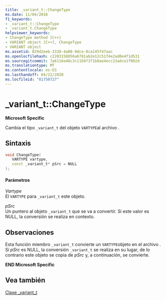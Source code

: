 ```yaml
---
title: _variant_t::ChangeType
ms.date: 11/04/2016
f1_keywords:
- _variant_t::ChangeType
- _variant_t.ChangeType
helpviewer_keywords:
- ChangeType method [C++]
- VARIANT object [C++], ChangeType
- VARIANT object
ms.assetid: 829d2eeb-3338-4a88-9dce-0ca145f47aac
ms.openlocfilehash: c2283158856a6781ab2e12c51f4e2ad0e4f1d531
ms.sourcegitcommit: 7a6116e48c3c11b97371b8ae4ecc23adce1f092d
ms.translationtype: MT
ms.contentlocale: es-ES
ms.lasthandoff: 04/22/2020
ms.locfileid: "81750727"
---
```

# <a name="_variant_tchangetype"></a>_variant_t::ChangeType

**Microsoft Specific**

Cambia el tipo `_variant_t` del objeto `VARTYPE`al archivo .

## <a name="syntax"></a>Sintaxis

```cpp
void ChangeType(
   VARTYPE vartype,
   const _variant_t* pSrc = NULL
);
```

#### <a name="parameters"></a>Parámetros

*Vartype*<br/>
El `VARTYPE` para `_variant_t` este objeto.

*pSrc*<br/>
Un puntero al objeto `_variant_t` que se va a convertir. Si este valor es NULL, la conversión se realiza en contexto.

## <a name="remarks"></a>Observaciones

Esta función miembro `_variant_t` convierte un `VARTYPE`objeto en el archivo . Si *pSrc* es NULL, la conversión `_variant_t` se realiza en su lugar, de lo contrario este objeto se copia de *pSrc* y, a continuación, se convierte.

**END Microsoft Specific**

## <a name="see-also"></a>Vea también

[Clase _variant_t](../cpp/variant-t-class.md)
